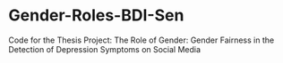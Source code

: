 # Gender-Roles-BDI-Sen
Code for the Thesis Project: The Role of Gender: Gender Fairness in the Detection of Depression Symptoms on Social Media
